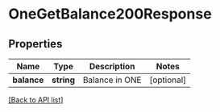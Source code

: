 # OneGetBalance200Response

## Properties

Name | Type | Description | Notes
------------ | ------------- | ------------- | -------------
**balance** | **string** | Balance in ONE | [optional]

[[Back to API list]](../../README.md#api-endpoints)
